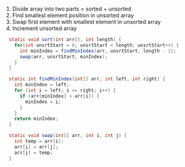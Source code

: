 1. Divide array into two parts = sorted + unsorted
2. Find smallest element position in unsorted array
3. Swap first element with smallest element in unsorted array
4. Increment unsorted array

```java
  static void sort(int arr[], int length) {
    for(int unsrtStart = 0; unsrtStart < length; unsrtStart++) {
      int minIndex = findMinIndex(arr, unsrtStart, length - 1);
      swap(arr, unsrtStart, minIndex);
    }
  }

  static int findMinIndex(int[] arr, int left, int right) {
    int minIndex = left;
    for (int i = left; i <= right; i++) {
      if (arr[minIndex] > arr[i]) {
        minIndex = i;
      }
    }
    return minIndex;
  }

  static void swap(int[] arr, int i, int j) {
    int temp = arr[i];
    arr[i] = arr[j];
    arr[j] = temp;
  }
```